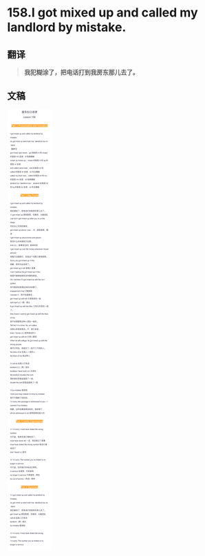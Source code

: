 # 158.I got mixed up and called my landlord by mistake.

## 翻译

> **我犯糊涂了，把电话打到我房东那儿去了。**

## 文稿

![](img/158.jpg)

